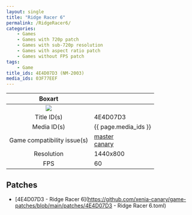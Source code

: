 ```yaml
---
layout: single
title: "Ridge Racer 6"
permalink: /RidgeRacer6/
categories:
    - Games
    - Games with 720p patch
    - Games with sub-720p resolution
    - Games with aspect ratio patch
    - Games without FPS patch
tags:
    - Game
title_ids: 4E4D07D3 (NM-2003)
media_ids: 03F77EEF
---
```


| Boxart                      |                                                                            |
| :----:                      | :-                                                                         |
| ![](https://download-ssl.xbox.com/content/images/66acd000-77fe-1000-9115-d8024e4d07d3/1033/boxartlg.jpg) |
| Title ID(s)                 | 4E4D07D3                                                                   |
| Media ID(s)                 | {{ page.media_ids }}                                                        |
| Game compatibility issue(s) | [master](https://github.com/xenia-project/game-compatibility/issues/)<br>[canary](https://github.com/xenia-canary/game-compatibility/issues/) |
| Resolution                  | 1440x800                                                                   |
| FPS                         | 60                                                                         |

## Patches
* [4E4D07D3 - Ridge Racer 6](https://github.com/xenia-canary/game-patches/blob/main/patches/4E4D07D3 - Ridge Racer 6.toml)

<!--This page was generated by a script. You can remove this comment once the page is verified to be free of mistakes.-->
